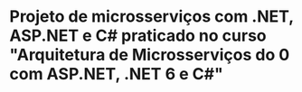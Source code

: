 # Projeto de microsserviços com .NET, ASP.NET e C# praticado no curso "Arquitetura de Microsserviços do 0 com ASP.NET, .NET 6 e C#"
